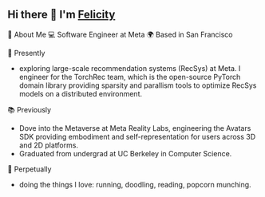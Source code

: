 ## Hi there 👋 I'm [Felicity](https://aporialiao.github.io/)

🚀 About Me
💻 Software Engineer at Meta
🌍 Based in San Francisco

🔭 Presently 
* exploring large-scale recommendation systems (RecSys) at Meta. I engineer for the TorchRec team, which is the open-source PyTorch domain library providing sparsity and parallism tools to optimize RecSys models on a distributed environment.

📚 Previously 
* Dove into the Metaverse at Meta Reality Labs, engineering the Avatars SDK providing embodiment and self-representation for users across 3D and 2D platforms.
* Graduated from undergrad at UC Berkeley in Computer Science.

🌱 Perpetually
* doing the things I love: running, doodling, reading, popcorn munching.
<!--
**aporialiao/aporialiao** is a ✨ _special_ ✨ repository because its `README.md` (this file) appears on your GitHub profile.

Here are some ideas to get you started:

- 🔭 I’m currently working on ...
- 🌱 I’m currently learning ...
- 👯 I’m looking to collaborate on ...
- 🤔 I’m looking for help with ...
- 💬 Ask me about ...
- 📫 How to reach me: ...
- 😄 Pronouns: ...
- ⚡ Fun fact: ...
-->
